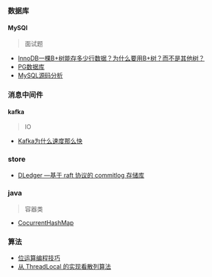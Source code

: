 ### 数据库
#### MySQl
> 面试题
- [InnoDB一棵B+树能存多少行数据？为什么要用B+树？而不是其他树？](db/mysql/面试题.md)
- [PG数据库](https://github.com/digoal/blog)
- [MySQL源码分析](http://mysql.taobao.org/monthly/)

### 消息中间件
#### kafka
> IO
- [Kafka为什么速度那么快](https://mp.weixin.qq.com/s/B0RjuajTKe94iz6FCRn1Fw)
### store
- [DLedger —基于 raft 协议的 commitlog 存储库](https://yq.aliyun.com/articles/713017?spm=a2c4e.11153940.0.0.59642ed7beDbfV)
### java
> 容器类
- [CocurrentHashMap](langage/java/java基础/容器类/ConcurrentMap.md)

### 算法
- [位运算编程技巧](https://mp.weixin.qq.com/s?__biz=MjM5NTY1MjY0MQ==&mid=2650745770&idx=3&sn=ca0805a6191020edea69054c6940b611&chksm=befebee4898937f287581e046f39f3352ce7c4564147b742a6c9a23c0b1654013cc450e317eb&mpshare=1&scene=23&srcid=#rd)
- [从 ThreadLocal 的实现看散列算法](https://zhuanlan.zhihu.com/p/40515974)
